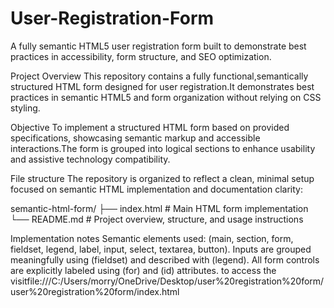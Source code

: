 # User-Registration-Form
A fully semantic HTML5 user registration form built to demonstrate best practices in accessibility, form structure, and SEO optimization.

Project Overview
This repository contains a fully functional,semantically structured HTML form designed for user registration.It demonstrates best practices in semantic HTML5 and form organization without relying on CSS styling.

Objective
To implement a structured HTML form based on provided specifications, showcasing semantic markup and accessible interactions.The form is grouped into logical sections to enhance usability and assistive technology compatibility.

File structure
The repository is organized to reflect a clean, minimal setup focused on semantic HTML implementation and documentation clarity:

semantic-html-form/ ├── index.html # Main HTML form implementation └── README.md # Project overview, structure, and usage instructions

Implementation notes
Semantic elements used: (main, section, form, fieldset, legend, label, input, select, textarea, button). Inputs are grouped meaningfully using (fieldset) and described with (legend). All form controls are explicitly labeled using (for) and (id) attributes.
to access the visitfile:///C:/Users/morry/OneDrive/Desktop/user%20registration%20form/user%20registration%20form/index.html
